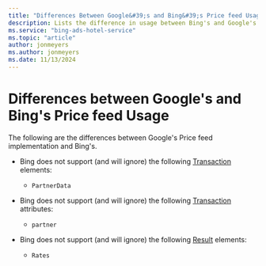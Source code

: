 ```yaml
---
title: "Differences Between Google&#39;s and Bing&#39;s Price feed Usage"
description: Lists the difference in usage between Bing's and Google's price feed.
ms.service: "bing-ads-hotel-service"
ms.topic: "article"
author: jonmeyers
ms.author: jonmeyers
ms.date: 11/13/2024
---
```


# Differences between Google's and Bing's Price feed Usage

The following are the differences between Google's Price feed implementation and Bing's.

- Bing does not support (and will ignore) the following [Transaction](reference.md#transaction-type) elements:  
  
  - `PartnerData`
  
- Bing does not support (and will ignore) the following [Transaction](reference.md#transaction) attributes:  
  
  - `partner`
  
- Bing does not support (and will ignore) the following [Result](reference.md#result-type) elements:
  
  - `Rates`
  

